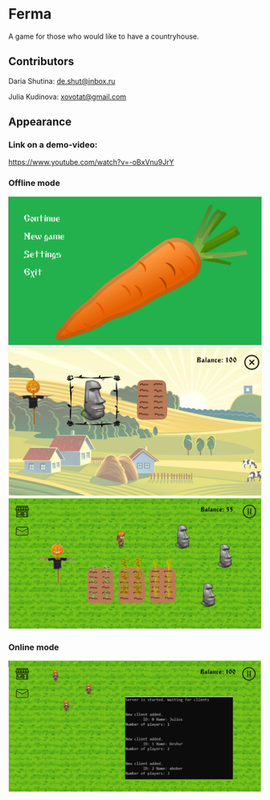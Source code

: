 # Ferma 

A game for those who would like to have a countryhouse.





## Contributors 

Daria Shutina: [de.shut@inbox.ru](mailto:de.shut@inbox.ru)

Julia Kudinova: [xovotat@gmail.com](mailto:xovotat@gmail.com)







## Appearance

### Link on a demo-video: 

https://www.youtube.com/watch?v=-oBxVnu9JrY





### Offline mode

<img src="pics_readme/start.png" alt="start" style="zoom:50%;" />

<img src="pics_readme/shop.png" alt="shop" style="zoom:50%;" />

<img src="pics_readme/gardenbeds.png" alt="gardenbeds" style="zoom:50%;" />





### Online mode

<img src="pics_readme/server.png" alt="server" style="zoom:50%;" />
